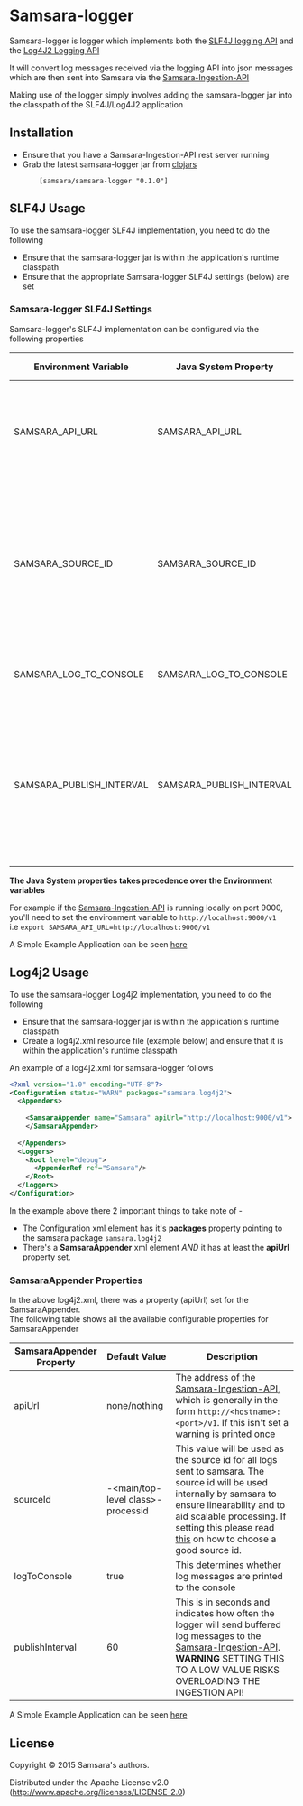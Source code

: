 
# Samsara-logger
Samsara-logger is logger which implements both the [SLF4J logging API](http://slf4j.org/) and the [Log4J2 Logging API](http://logging.apache.org/log4j/2.x/)  

It will convert log messages received via the logging API into json messages which are then sent into Samsara via the [Samsara-Ingestion-API](https://github.com/samsara/samsara-ingestion-api)  

Making use of the logger simply involves adding the samsara-logger jar into the classpath of the SLF4J/Log4J2 application  

## Installation
* Ensure that you have a Samsara-Ingestion-API rest server running
* Grab the latest samsara-logger jar from [clojars](https://clojars.org/samsara/samsara-logger)  
  ```  
      [samsara/samsara-logger "0.1.0"]  
  ```  


## SLF4J Usage
To use the samsara-logger SLF4J implementation, you need to do the following   
 - Ensure that the samsara-logger jar is within the application's runtime classpath   
 - Ensure that the appropriate Samsara-logger SLF4J settings (below) are set   

### Samsara-logger SLF4J Settings   
Samsara-logger's SLF4J implementation can be configured via the following properties   

|Environment Variable | Java System Property | Default Value | Description |     
|---------------------|-----------------|---------------|-------------|
|SAMSARA_API_URL      | SAMSARA_API_URL | none/nothing  | The address of the [Samsara-Ingestion-API](https://github.com/samsara/samsara-ingestion-api), which is generally in the form ``http://<hostname>:<port>/v1``. If this isn't set a warning is printed once|  
|SAMSARA_SOURCE_ID    | SAMSARA_SOURCE_ID | <hostname>-<main/top-level class>-processid | This value will be used as the source id for all logs sent to samsara. The source id will be used internally by samsara to ensure linearability and to aid scalable processing. If setting this please read [this](https://github.com/samsara/samsara-clj-sdk#sourceid) on how to choose a good source id. |   
|SAMSARA_LOG_TO_CONSOLE|SAMSARA_LOG_TO_CONSOLE| true    | This determines whether log messages are printed to the console |   
|SAMSARA_PUBLISH_INTERVAL|SAMSARA_PUBLISH_INTERVAL| 60  | This is in seconds and indicates how often the logger will send buffered log messages to the [Samsara-Ingestion-API](https://github.com/samsara/samsara-ingestion-api). **WARNING** SETTING THIS TO A LOW VALUE RISKS OVERLOADING THE INGESTION API! |    

**The Java System properties takes precedence over the Environment variables**   

For example if the [Samsara-Ingestion-API](https://github.com/samsara/samsara-ingestion-api) is running locally on port 9000, you'll need to set the environment variable to `http://localhost:9000/v1`   
i.e ``export SAMSARA_API_URL=http://localhost:9000/v1``

A Simple Example Application can be seen [here](./examples/slf4j/README.md)  



## Log4j2 Usage  
To use the samsara-logger Log4j2 implementation, you need to do the following  
 - Ensure that the samsara-logger jar is within the application's runtime classpath  
 - Create a log4j2.xml resource file (example below) and ensure that it is within the application's runtime classpath  

An example of a log4j2.xml for samsara-logger follows   
```xml  
<?xml version="1.0" encoding="UTF-8"?>  
<Configuration status="WARN" packages="samsara.log4j2">  
  <Appenders>  
  
    <SamsaraAppender name="Samsara" apiUrl="http://localhost:9000/v1">  
    </SamsaraAppender>  
  
  </Appenders>  
  <Loggers>  
    <Root level="debug">  
      <AppenderRef ref="Samsara"/>  
    </Root>  
  </Loggers>  
</Configuration>  
```  

In the example above there 2 important things to take note of -   
 - The Configuration xml element has it's **packages** property pointing to the samsara package ``samsara.log4j2``   
 - There's a **SamsaraAppender** xml element *AND* it has at least the **apiUrl** property set.  

### SamsaraAppender Properties   
In the above log4j2.xml, there was a property (apiUrl) set for the SamsaraAppender.    
The following table shows all the available configurable properties for SamsaraAppender    

|SamsaraAppender Property | Default Value | Description |
|-------------------------|---------------|-------------|
|apiUrl      |none/nothing  | The address of the [Samsara-Ingestion-API](https://github.com/samsara/samsara-ingestion-api), which is generally in the form ``http://<hostname>:<port>/v1``. If this isn't set a warning is printed once|  
|sourceId    | <hostname>-<main/top-level class>-processid | This value will be used as the source id for all logs sent to samsara. The source id will be used internally by samsara to ensure linearability and to aid scalable processing. If setting this please read [this](https://github.com/samsara/samsara-clj-sdk#sourceid) on how to choose a good source id. |   
|logToConsole | true    | This determines whether log messages are printed to the console |   
|publishInterval | 60  | This is in seconds and indicates how often the logger will send buffered log messages to the [Samsara-Ingestion-API](https://github.com/samsara/samsara-ingestion-api). **WARNING** SETTING THIS TO A LOW VALUE RISKS OVERLOADING THE INGESTION API! |    

A Simple Example Application can be seen [here](./examples/log4j2/README.md)  

## License

Copyright © 2015 Samsara's authors.

Distributed under the Apache License v2.0 (http://www.apache.org/licenses/LICENSE-2.0)
